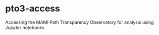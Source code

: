 # pto3-access
Accessing the MAMI Path Transparency Observatory for analysis using Jupyter notebooks
